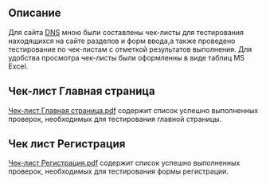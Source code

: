 ## Описание

Для сайта [DNS](https://www.dns-shop.ru/) мною были составлены чек-листы для тестирования находящихся на сайте разделов и форм ввода,а также проведено тестирование по чек-листам с отметкой результатов выполнения. Для удобства просмотра чек-листы были оформленны в виде таблиц MS Excel.

## Чек-лист Главная страница
 
[Чек-лист Главная страница.pdf](https://docs.google.com/spreadsheets/d/1rB_90-f3DwSHmRY1psULbVKqkKJX8o-D/edit?usp=sharing&ouid=109867924412881789970&rtpof=true&sd=true) содержит список успешно выполненных проверок, необходимых для тестирования главной страницы.

## Чек лист Регистрация

[Чек-лист Регистрация.pdf](#) содержит список успешно выполненных проверок, необходимых для тестирования формы регистрации.